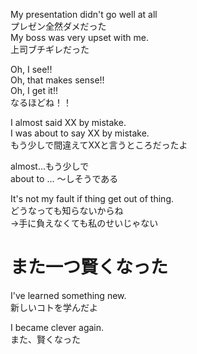 My presentation didn't go well at all  
プレゼン全然ダメだった  
My boss was very upset with me.  
上司ブチギレだった  
  
Oh, I see!!  
Oh, that makes sense!!  
Oh, I get it!!  
なるほどね！！  
  
I almost said XX by mistake.  
I was about to say XX by mistake.  
もう少しで間違えてXXと言うところだったよ  
  
almost...もう少しで  
about to ... ～しそうである  
  
It's not my fault if thing get out of thing.  
どうなっても知らないからね  
→手に負えなくても私のせいじゃない  
  
# また一つ賢くなった

I've learned something new.  
新しいコトを学んだよ  
  
I became clever again.  
また、賢くなった  

